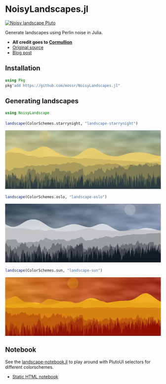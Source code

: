 # NoisyLandscapes.jl
[![Noisy landscape Pluto](https://img.shields.io/badge/pluto-noisy%20landscape-00505c)](http://htmlpreview.github.io/?https://raw.githubusercontent.com/mossr/NoisyLandscapes.jl/master/images/landscape-notebook.html)

Generate landscapes using Perlin noise in Julia.

- **All credit goes to [Cormullion](https://github.com/cormullion)**
- [Original source](https://github.com/cormullion/cormullion.github.io/blob/dev/source/noise.jl)
- [Blog post](https://cormullion.github.io/pages/2018-10-11-noise/)

## Installation
```julia
using Pkg
pkg"add https://github.com/mossr/NoisyLandscapes.jl"
```

## Generating landscapes

```julia
using NoisyLandscape

landscape(ColorSchemes.starrynight, "landscape-starrynight")
```

<p align="center">
<img src="./images/landscape-starrynight.png"></img>
</p>


```julia
landscape(ColorSchemes.oslo, "landscape-oslo")
```

<p align="center">
<img src="./images/landscape-oslo.png"></img>
</p>

```julia
landscape(ColorSchemes.sun, "landscape-sun")
```

<p align="center">
<img src="./images/landscape-sun.png"></img>
</p>

## Notebook

See the [landscape-notebook.jl](./src/landscape-notebook.jl) to play around with PlutoUI selectors for different colorschemes.

- [Static HTML notebook](http://htmlpreview.github.io/?https://raw.githubusercontent.com/mossr/NoisyLandscapes.jl/master/images/landscape-notebook.html)